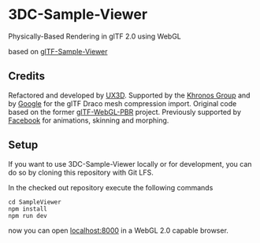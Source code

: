 # 3DC-Sample-Viewer
Physically-Based Rendering in glTF 2.0 using WebGL

based on [glTF-Sample-Viewer](https://github.com/KhronosGroup/glTF-Sample-Viewer)

Credits
-------

Refactored and developed by [UX3D](https://www.ux3d.io/). Supported by the [Khronos Group](https://www.khronos.org/) and by [Google](https://www.google.com/) for the glTF Draco mesh compression import.
Original code based on the former [glTF-WebGL-PBR](https://github.com/KhronosGroup/glTF-Sample-Viewer/tree/glTF-WebGL-PBR) project. Previously supported by [Facebook](https://www.facebook.com/) for animations, skinning and morphing.

Setup
-----
If you want to use 3DC-Sample-Viewer locally or for development, you can do so by cloning this repository with Git LFS.

In the checked out repository execute the following commands

```
cd SampleViewer
npm install
npm run dev
```

now you can open [localhost:8000](http://localhost:8000) in a WebGL 2.0 capable browser.
